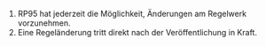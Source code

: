 1.  RP95 hat jederzeit die Möglichkeit, Änderungen am Regelwerk vorzunehmen.
2.  Eine Regeländerung tritt direkt nach der Veröffentlichung in Kraft.